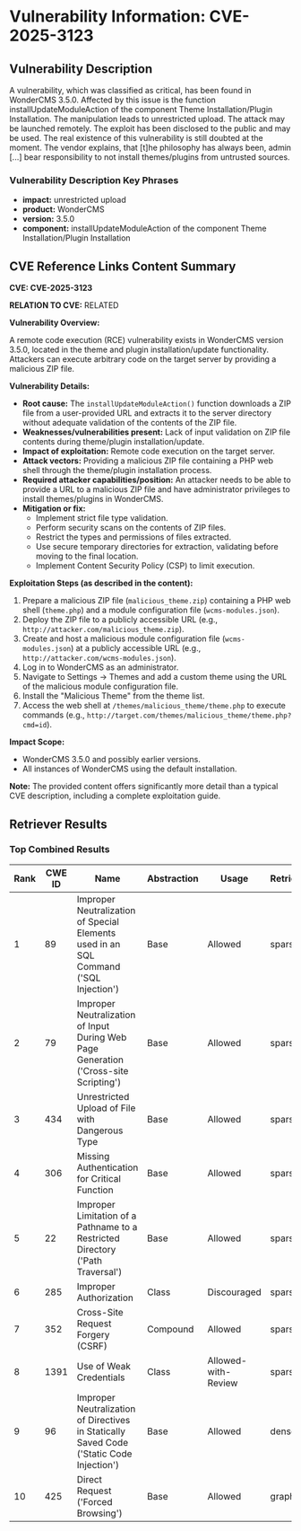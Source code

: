 # Vulnerability Information: CVE-2025-3123

## Vulnerability Description
A vulnerability, which was classified as critical, has been found in WonderCMS 3.5.0. Affected by this issue is the function installUpdateModuleAction of the component Theme Installation/Plugin Installation. The manipulation leads to unrestricted upload. The attack may be launched remotely. The exploit has been disclosed to the public and may be used. The real existence of this vulnerability is still doubted at the moment. The vendor explains, that [t]he philosophy has always been, admin [...] bear responsibility to not install themes/plugins from untrusted sources.

### Vulnerability Description Key Phrases
- **impact:** unrestricted upload
- **product:** WonderCMS
- **version:** 3.5.0
- **component:** installUpdateModuleAction of the component Theme Installation/Plugin Installation

## CVE Reference Links Content Summary
**CVE: CVE-2025-3123**

**RELATION TO CVE:** RELATED

**Vulnerability Overview:**

A remote code execution (RCE) vulnerability exists in WonderCMS version 3.5.0, located in the theme and plugin installation/update functionality. Attackers can execute arbitrary code on the target server by providing a malicious ZIP file.

**Vulnerability Details:**

*   **Root cause:** The `installUpdateModuleAction()` function downloads a ZIP file from a user-provided URL and extracts it to the server directory without adequate validation of the contents of the ZIP file.
*   **Weaknesses/vulnerabilities present:** Lack of input validation on ZIP file contents during theme/plugin installation/update.
*   **Impact of exploitation:** Remote code execution on the target server.
*   **Attack vectors:** Providing a malicious ZIP file containing a PHP web shell through the theme/plugin installation process.
*   **Required attacker capabilities/position:** An attacker needs to be able to provide a URL to a malicious ZIP file and have administrator privileges to install themes/plugins in WonderCMS.
*   **Mitigation or fix:**
    *   Implement strict file type validation.
    *   Perform security scans on the contents of ZIP files.
    *   Restrict the types and permissions of files extracted.
    *   Use secure temporary directories for extraction, validating before moving to the final location.
    *   Implement Content Security Policy (CSP) to limit execution.

**Exploitation Steps (as described in the content):**

1.  Prepare a malicious ZIP file (`malicious_theme.zip`) containing a PHP web shell (`theme.php`) and a module configuration file (`wcms-modules.json`).
2.  Deploy the ZIP file to a publicly accessible URL (e.g., `http://attacker.com/malicious_theme.zip`).
3.  Create and host a malicious module configuration file (`wcms-modules.json`) at a publicly accessible URL (e.g., `http://attacker.com/wcms-modules.json`).
4.  Log in to WonderCMS as an administrator.
5.  Navigate to Settings -> Themes and add a custom theme using the URL of the malicious module configuration file.
6.  Install the "Malicious Theme" from the theme list.
7.  Access the web shell at `/themes/malicious_theme/theme.php` to execute commands (e.g., `http://target.com/themes/malicious_theme/theme.php?cmd=id`).

**Impact Scope:**

*   WonderCMS 3.5.0 and possibly earlier versions.
*   All instances of WonderCMS using the default installation.

**Note:** The provided content offers significantly more detail than a typical CVE description, including a complete exploitation guide.

## Retriever Results

### Top Combined Results

| Rank | CWE ID | Name | Abstraction | Usage  | Retrievers | Individual Scores |
|------|--------|------|-------------|-------|------------|-------------------|
| 1 | 89 | Improper Neutralization of Special Elements used in an SQL Command ('SQL Injection') | Base | Allowed | sparse | 0.177 |
| 2 | 79 | Improper Neutralization of Input During Web Page Generation ('Cross-site Scripting') | Base | Allowed | sparse | 0.175 |
| 3 | 434 | Unrestricted Upload of File with Dangerous Type | Base | Allowed | sparse | 0.163 |
| 4 | 306 | Missing Authentication for Critical Function | Base | Allowed | sparse | 0.162 |
| 5 | 22 | Improper Limitation of a Pathname to a Restricted Directory ('Path Traversal') | Base | Allowed | sparse | 0.155 |
| 6 | 285 | Improper Authorization | Class | Discouraged | sparse | 0.153 |
| 7 | 352 | Cross-Site Request Forgery (CSRF) | Compound | Allowed | sparse | 0.152 |
| 8 | 1391 | Use of Weak Credentials | Class | Allowed-with-Review | sparse | 0.152 |
| 9 | 96 | Improper Neutralization of Directives in Statically Saved Code ('Static Code Injection') | Base | Allowed | dense | 0.604 |
| 10 | 425 | Direct Request ('Forced Browsing') | Base | Allowed | graph | 0.002 |

